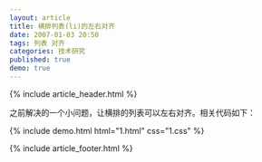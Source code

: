 ```yaml
---
layout: article
title: 横排列表(li)的左右对齐
date: 2007-01-03 20:50
tags: 列表 对齐
categories: 技术研究
published: true
demo: true
---
```


{% include article_header.html %}

之前解决的一个小问题，让横排的列表可以左右对齐。相关代码如下：

{% include demo.html html="1.html" css="1.css" %}

{% include article_footer.html %}
